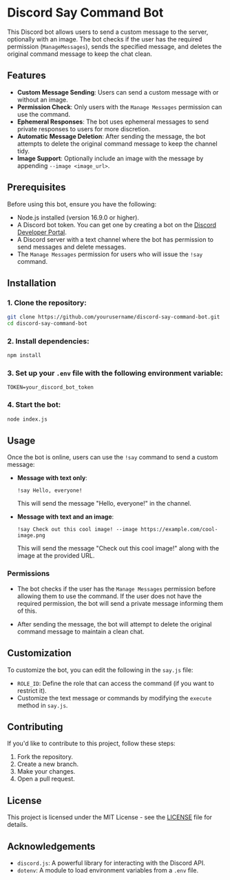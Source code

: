 
# Discord Say Command Bot

This Discord bot allows users to send a custom message to the server, optionally with an image. The bot checks if the user has the required permission (`ManageMessages`), sends the specified message, and deletes the original command message to keep the chat clean.

## Features

- **Custom Message Sending**: Users can send a custom message with or without an image.
- **Permission Check**: Only users with the `Manage Messages` permission can use the command.
- **Ephemeral Responses**: The bot uses ephemeral messages to send private responses to users for more discretion.
- **Automatic Message Deletion**: After sending the message, the bot attempts to delete the original command message to keep the channel tidy.
- **Image Support**: Optionally include an image with the message by appending `--image <image_url>`.

## Prerequisites

Before using this bot, ensure you have the following:

- Node.js installed (version 16.9.0 or higher).
- A Discord bot token. You can get one by creating a bot on the [Discord Developer Portal](https://discord.com/developers/applications).
- A Discord server with a text channel where the bot has permission to send messages and delete messages.
- The `Manage Messages` permission for users who will issue the `!say` command.

## Installation

### 1. Clone the repository:

```bash
git clone https://github.com/yourusername/discord-say-command-bot.git
cd discord-say-command-bot
```

### 2. Install dependencies:

```bash
npm install
```

### 3. Set up your `.env` file with the following environment variable:

```env
TOKEN=your_discord_bot_token
```

### 4. Start the bot:

```bash
node index.js
```

## Usage

Once the bot is online, users can use the `!say` command to send a custom message:

- **Message with text only**:

  ```
  !say Hello, everyone!
  ```

  This will send the message "Hello, everyone!" in the channel.

- **Message with text and an image**:

  ```
  !say Check out this cool image! --image https://example.com/cool-image.png
  ```

  This will send the message "Check out this cool image!" along with the image at the provided URL.

### Permissions

- The bot checks if the user has the `Manage Messages` permission before allowing them to use the command. If the user does not have the required permission, the bot will send a private message informing them of this.

- After sending the message, the bot will attempt to delete the original command message to maintain a clean chat.

## Customization

To customize the bot, you can edit the following in the `say.js` file:

- `ROLE_ID`: Define the role that can access the command (if you want to restrict it).
- Customize the text message or commands by modifying the `execute` method in `say.js`.

## Contributing

If you'd like to contribute to this project, follow these steps:

1. Fork the repository.
2. Create a new branch.
3. Make your changes.
4. Open a pull request.

## License

This project is licensed under the MIT License - see the [LICENSE](LICENSE) file for details.

## Acknowledgements

- `discord.js`: A powerful library for interacting with the Discord API.
- `dotenv`: A module to load environment variables from a `.env` file.
